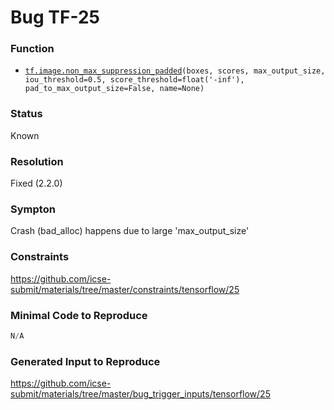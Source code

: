 # Bug TF-25
### Function
* [`tf.image.non_max_suppression_padded`](https://www.tensorflow.org/versions/r2.1/api_docs/python/tf/image/non_max_suppression_padded)`(boxes, scores, max_output_size, iou_threshold=0.5, score_threshold=float('-inf'), pad_to_max_output_size=False, name=None)`
### Status
Known
### Resolution
Fixed (2.2.0)
### Sympton
Crash (bad_alloc)
happens due to large 'max_output_size' 
### Constraints
https://github.com/icse-submit/materials/tree/master/constraints/tensorflow/25
### Minimal Code to Reproduce
~~~python
N/A
~~~
### Generated Input to Reproduce
https://github.com/icse-submit/materials/tree/master/bug_trigger_inputs/tensorflow/25
